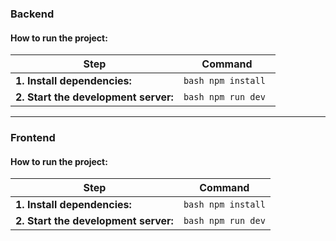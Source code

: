 ### **Backend**

#### **How to run the project:**

| Step | Command |
|------|---------|
| **1. Install dependencies:** | ```bash npm install ``` |
| **2. Start the development server:** | ```bash npm run dev ``` |

---

### **Frontend**

#### **How to run the project:**

| Step | Command |
|------|---------|
| **1. Install dependencies:** | ```bash npm install``` |
| **2. Start the development server:** | ```bash npm run dev``` |
